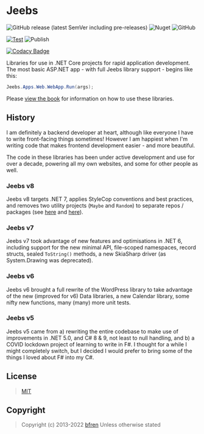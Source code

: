 # Jeebs

![GitHub release (latest SemVer including pre-releases)](https://img.shields.io/github/v/release/bfren/jeebs?include_prereleases&label=Version) ![Nuget](https://img.shields.io/nuget/dt/Jeebs?label=Downloads) ![GitHub](https://img.shields.io/github/license/bfren/jeebs?label=Licence)

[![Test](https://github.com/bfren/jeebs/actions/workflows/test.yml/badge.svg)](https://github.com/bfren/jeebs/actions/workflows/test.yml) ![Publish](https://github.com/bfren/jeebs/workflows/Publish/badge.svg)

[![Codacy Badge](https://app.codacy.com/project/badge/Grade/a21b1f1909dd44fbbdea712cddc76266)](https://www.codacy.com/gh/bfren/jeebs/dashboard)

Libraries for use in .NET Core projects for rapid application development.  The most basic ASP.NET app - with full Jeebs library support - begins like this:

```csharp
Jeebs.Apps.Web.WebApp.Run(args);
```

Please [view the book](https://docs.bfren.dev/jeebs) for information on how to use these libraries.

## History

I am definitely a backend developer at heart, although like everyone I have to write front-facing things sometimes!  However I am happiest when I'm writing code that makes frontend development easier - and more beautiful.

The code in these libraries has been under active development and use for over a decade, powering all my own websites, and some for other people as well.

### Jeebs v8

Jeebs v8 targets .NET 7, applies StyleCop conventions and best practices, and removes two utility projects (`Maybe` and `Random`) to separate repos / packages (see [here](https://github.com/bfren/maybe) and [here](https://github.com/bfren/rnd)).

### Jeebs v7

Jeebs v7 took advantage of new features and optimisations in .NET 6, including support for the new minimal API, file-scoped namespaces, record structs, sealed `ToString()` methods, a new SkiaSharp driver (as System.Drawing was deprecated).

### Jeebs v6

Jeebs v6 brought a full rewrite of the WordPress library to take advantage of the new (improved for v6) Data libraries, a new Calendar library, some nifty new functions, many (many) more unit tests.

### Jeebs v5

Jeebs v5 came from a) rewriting the entire codebase to make use of improvements in .NET 5.0, and C# 8 &amp; 9, not least to null handling, and b) a COVID lockdown project of learning to write in F#.  I thought for a while I might completely switch, but I decided I would prefer to bring some of the things I loved about F# into my C#.

## License

> [MIT](https://mit.bfren.dev/2013)

## Copyright

> Copyright (c) 2013-2022 [bfren](https://bfren.dev)
> Unless otherwise stated
